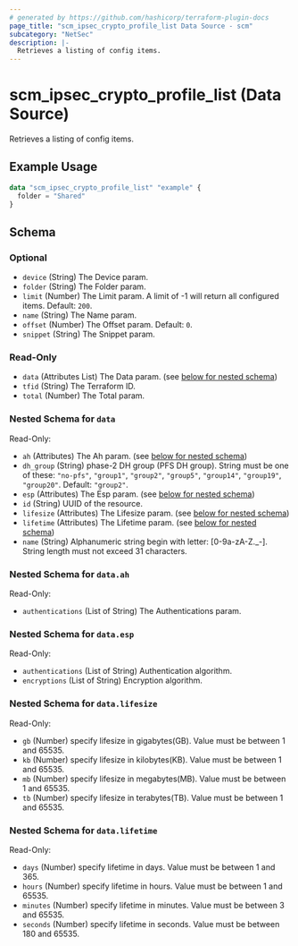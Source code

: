 ```yaml
---
# generated by https://github.com/hashicorp/terraform-plugin-docs
page_title: "scm_ipsec_crypto_profile_list Data Source - scm"
subcategory: "NetSec"
description: |-
  Retrieves a listing of config items.
---
```


# scm_ipsec_crypto_profile_list (Data Source)

Retrieves a listing of config items.

## Example Usage

```terraform
data "scm_ipsec_crypto_profile_list" "example" {
  folder = "Shared"
}
```

<!-- schema generated by tfplugindocs -->
## Schema

### Optional

- `device` (String) The Device param.
- `folder` (String) The Folder param.
- `limit` (Number) The Limit param. A limit of -1 will return all configured items. Default: `200`.
- `name` (String) The Name param.
- `offset` (Number) The Offset param. Default: `0`.
- `snippet` (String) The Snippet param.

### Read-Only

- `data` (Attributes List) The Data param. (see [below for nested schema](#nestedatt--data))
- `tfid` (String) The Terraform ID.
- `total` (Number) The Total param.

<a id="nestedatt--data"></a>
### Nested Schema for `data`

Read-Only:

- `ah` (Attributes) The Ah param. (see [below for nested schema](#nestedatt--data--ah))
- `dh_group` (String) phase-2 DH group (PFS DH group). String must be one of these: `"no-pfs"`, `"group1"`, `"group2"`, `"group5"`, `"group14"`, `"group19"`, `"group20"`. Default: `"group2"`.
- `esp` (Attributes) The Esp param. (see [below for nested schema](#nestedatt--data--esp))
- `id` (String) UUID of the resource.
- `lifesize` (Attributes) The Lifesize param. (see [below for nested schema](#nestedatt--data--lifesize))
- `lifetime` (Attributes) The Lifetime param. (see [below for nested schema](#nestedatt--data--lifetime))
- `name` (String) Alphanumeric string begin with letter: [0-9a-zA-Z._-]. String length must not exceed 31 characters.

<a id="nestedatt--data--ah"></a>
### Nested Schema for `data.ah`

Read-Only:

- `authentications` (List of String) The Authentications param.


<a id="nestedatt--data--esp"></a>
### Nested Schema for `data.esp`

Read-Only:

- `authentications` (List of String) Authentication algorithm.
- `encryptions` (List of String) Encryption algorithm.


<a id="nestedatt--data--lifesize"></a>
### Nested Schema for `data.lifesize`

Read-Only:

- `gb` (Number) specify lifesize in gigabytes(GB). Value must be between 1 and 65535.
- `kb` (Number) specify lifesize in kilobytes(KB). Value must be between 1 and 65535.
- `mb` (Number) specify lifesize in megabytes(MB). Value must be between 1 and 65535.
- `tb` (Number) specify lifesize in terabytes(TB). Value must be between 1 and 65535.


<a id="nestedatt--data--lifetime"></a>
### Nested Schema for `data.lifetime`

Read-Only:

- `days` (Number) specify lifetime in days. Value must be between 1 and 365.
- `hours` (Number) specify lifetime in hours. Value must be between 1 and 65535.
- `minutes` (Number) specify lifetime in minutes. Value must be between 3 and 65535.
- `seconds` (Number) specify lifetime in seconds. Value must be between 180 and 65535.
